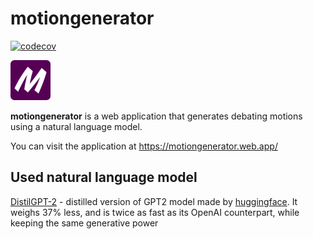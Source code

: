 # motiongenerator
[![codecov](https://codecov.io/gh/talgatomarov/motiongenerator/branch/master/graph/badge.svg?token=SI5X8TNZKL)](https://codecov.io/gh/talgatomarov/motiongenerator)

<img src="./assets/motiongenerator.png"  width="64" height="64" /> 

**motiongenerator** is a web application that generates debating motions using a natural language model. 

You can visit the application at https://motiongenerator.web.app/

Used natural language model
------------
<a href="https://transformer.huggingface.co/model/distil-gpt2">DistilGPT-2</a> - distilled version of GPT2 model made by <a href="https://huggingface.co/">huggingface</a>. It weighs 37% less, and is twice as fast as its OpenAI counterpart, while keeping the same generative power
